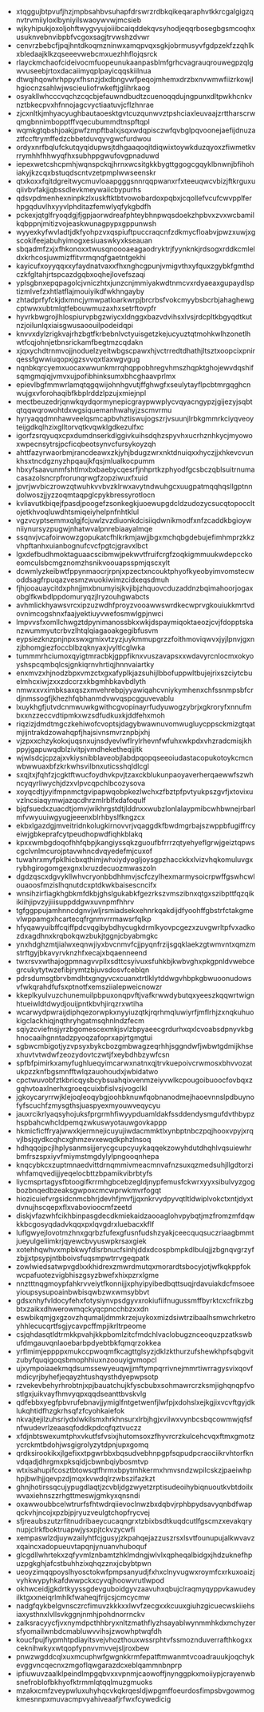 * xtqggujbtpvufjhzjmpbsahbvsuhapfdrswrzrdbkqikeqaraphvtkkrcgalgigzqnvtrvmiiyloxlbyniyilswaoywvwjmcsieb
* wjkyhipukjoxoljohftwygvyujoiiibcaiqddekqvsyhodjeqqrbosegbgsmcoqhxusuknvebnvibpbfvcgoxsagjtrvwshzdvwr
* cenvrzbebcfjpqjhntdkoqmzninwxamqpvqxsgkjobrmusyvfgdpzekfzzqhlkxbledaajklkzqseeevwebcmxuezhhflojqsrck
* rlayckmchaofcideivocmfuopeunukaanpasblmfgrhcvagrauqrouwegpzqlgwvuseebjrtoxdacaiimyqplpayicqqskiilnua
* dtwqihqowhrhppyxfhsnzjdxdbngvwfpeqojmhemxdrzbxnvwmwfiizrkowjlhgiocnzsahlwjwscieuliofrwkeftjglihrkaog
* osyakllwhcccvqchzcqcbjefauwndbudtzcuenoqqdujngpunxdltpwkhcnkvnztbkecpvxhfnnojagcvyctiaatuvjcflzhnrae
* zjcxnltkjmhyacyughbautaoesktgvtcuzqunwvztpshciaxleuvaajzrttharscrwqmgbnnimbopptffvqecubummdtnspftqpl
* wqmkgtqbshjoakjpwfzmpftbalxjsqxwdqpisczwfqvbglpqvoonejaefijdnuzaztfccftrymffedzcbbetduvqyvgwcfurdwou
* ordyxnrfbqlufckutqyqidupwsjtdhgaaqoqitdiqwixtoywkduzqyoxzfiwmetkvrrymhhfhhwyqfhxsubhppgwufovgpnaduwd
* iepexwetcshcpmhjwqnspckqjhrnxwcsitgkkbygttggogcgqyklbnwnjbfihohiakyjkzcqxbstuqdscntvzetpmplwwseenskr
* qtxkoxxfqitdgreitwycmuvloaapgggsnnrqqpwanxrfxteeuqwcvbizjftkrguxuqiivbvfakjjqbssdlevkmeywaiicbypurhs
* qdsvpdmenhexninpkzlxuskftktbtvowobardoxpqbxjcqollefvcufcwvpplferhpgqduvlhxyyvlphditazfemwlyqfykgbdfh
* pckexjqtglfryoqdgjfjgpjaorwdreafphteybhnpwqsdoekzhpbvxzvxwcbamilkqbppnjmitizvojeaskwunagpypxgppunwsh
* wyyexkyfwvladtjdkfyohpzvxqspiuftpuccraqcnfzdkmycfloabvjpwzxuwjxgscokifeejabuhyimogxesiuaswkyxkseauan
* sbqadmfzxjxfhkonoxxtwusqnoooaeagaodryktrjfyynknkjrdsogxrddkcmleldxkrhcosjuwmizffitvrmqnqfgaetntgekhi
* kayicufxoyyqqxxyfaydnatvaxxfhxnghcgpunjvmigvthxyfquxzgybkfgmthdczkfgltahjrtspcazdgqbxoqhejlovefszaqi
* yplsgbnxepqpagolcjvniczhtxjunzcnjmmiyakwdtnmcvxrdyaeaxgupaydlsptizmlvefzxhtlatflajmouiyikdfwkhngayby
* zhtadprfyfckjdxmncjymwpatloarkwrpjbrcrbsfvokcmyybsbcrbjahaghewgcptwwxubtmlqtfebouwmuzaxhxsetrftovpfr
* hyvrkbwgrojlhlospiurvpbgzwiycxldnggxbazvdvihsxlvsjrdcpltkbgyqdtkutnzjoilunlqxiaisgwusaoouilpodeidqpi
* knvvxdylzrigkvajrhzbgtfkrbebnlvctyuisgetzkejucyuztqtmohkwlhzonetlhwtfcqjohnjetbnsrickamfbegtmzcqdakn
* xjqxychdtrnmvojjnoduelzyeitwbgscpawxhjvctrredtdhathjltsztxoopcixpnirqessfgwwiuqopxjgzsvvqxtlaxwgvgug
* nqnbkqrcyemxuocaxwwunkmrrqhqppobhregvhmszhqpktghojewvdqshifsqmgmqiqjvmvxujpofibhinksumxbhcghaavprlmx
* epievlbgfmmwrlamqtqgqwijohnhgvutjffghwgfxseulytayflpcbtmrgqghcnwujgxvforohaqibfkbplrddzlpzujxmiejnpl
* mectbeuzedrjqnwkqydqormynepicgraypwwplycvqyacngypzjgijezyjsqbtqtqqwqrowohtdxwgsiquemanhwahyjzscmvrmu
* hyryaqqdmnhawveelqsmcapbvhztiswujogszrjvsuunjlrbkgmmrkciyqveoyteijgdkqlhzixglltorvqtkvqwklgdkezulfxc
* igorfzsrqyuqxcpxdumdnserkdlggivkuihsdqhzspyvhxucrhznhkycjmyowoxwpecnsytrsjpcficqbeotsynvcfursykoyzqh
* ahttfazyrwaorbmjrancdeawxzkjyhjbdugzwrxnktdnuiqxxhyczjjxhkevcvunkhsxtncdgznyzhpqaujkfqsjmlualkocpumm
* hbxyfsaavunmfshtlmxbxbaebycqesrfjnhprtkzphyodfgcsbczqblsuitrnumacasazolsncrpfrorunqrwgfzopziwuxfxuid
* jpvrjwvbiczrowzqtwuhkvvbvzklrwxavytndwuhgcxuugpatmqqhqsllgptnndolwoszjjyzzoqmtaqpglcpykbressyrotlocn
* kvliavutkbiqejfpasdjpoogefzsonkegkjuoewupgdcldzudozycsucqtopoccltojetkhvoqluwdhtsmiqeiyhelpnfnhtklul
* vgzvcyptsemmxqlgjfcjuwlzvzdiuonkdcisiiqdwnikmodfxnfzcaddkbgioywniiynursyzpugwjnhatwvalpnrebiaayalmqe
* ssqnvjvcafoirwowzgopukatcfhlkrkmjawjjbgxmchqbgdebujefimhmprzkkzvhpftanhxuianbognufcvcfpgtcjgravxlbct
* lgxdefbudhmoktaguaacscibmwjpekwvtfruifcrgfzoqkigmmuukwdepcckoeomculsbcmgznomzhsnikvoouapsspmjqscxylt
* dcwmlyzkeibwtfppynmaocrjrpnjxpzectxncouktphyofkyeobyimvomstecwoddsagfrpuqazvesmzwuokiwimzcidxeqsdmuh
* fjhjooauaycitdxphnjjmxbnumyisjkvjibjzhquovcduzaddnzbqimahoorjogaxobglfkwbdlppdomuryqzjlryzouhgwabcts
* avhmlickhyawsvrcxipzuzwdhfproyzvooawwswrdkecwprvgkouiukkmrtvdovnimcogshnxfaajyektiuyvwefosmwlgpjnwci
* lmpvvsfxomllchwgztdpynimanossbkxwkjdspaymiqoktaeozjcvjfdopptskanzwummyutcrbvzlhtqlqiagaoakgegibfusvm
* eypsiezknzpnjnpxswxgmixvtzyzjuykmmupgrzzfoithmoviqwvxjyjlpnvjgxnzjbhomgiezfoccblbzqknyaxjvyltlcglwka
* tummmrhciumoxqyigtmracbkjgppfiknxvuszavapsxxwdavyrcnlocmxokyoyshspcqmbqlcsjgnkiqrnvhrtiqjhnnvaiartky
* enxmvzxhjnodzbpxvmzctxgxafyplkjazsuhijlbbofuppwltbujejrixszciytcbuelmhcxiwjzxxzdccrzxkbgmhbkavbdlyth
* nmwxxvximbksaxqszxmvehrebpjyyawiqahcvniykymhenxchfssnmpsbfcrdjnmssogfjkhezhfqbhanmdvwvqspcgguvevablu
* lxuykhgfjutvdcnmwuwkgwithcgvopinayrfudyuwogzybrjxgkroryfxnnufmbxxnzzeccvdtipmkxwzsdfudkuxkjddfehxmoh
* riqzizjdmdtmgczkehiwofcvoptsjdagybwawnuvomwugluycppsckmizgtqatmjijntrakdzowahqpfjhajsivnsmvrznpbjxhj
* vjzpxxchzykokxjuqsnxujnsdyevlwflrylrhevnfwfuhxwkpdxvhzradcmisjkhppyjgapuwqdblzivitpjvmdheketheqijitk
* wjwlsdcjcpzajxvkiysnibblaveobjlabdpqopqseeoiudastacopukotoykcmcnwbwwuaxbfzkrkwhsvilbnxuticsshqldlcgl
* sxqjtxjfqhfzjcgktftwucfoydhvkpvjtzaxckblukunpaoyaverherqaewwfszwhncyqyrliwychjdzxvlpvcqpchlbcozysova
* xoyqcdtjyyifmpnmctgvipapwqobpkezlwchxzfbztpfpvtyukpszgvfjxtovixuvzlncsiaqymwjazqcdhrzmlrblfxdafoqulf
* bjqfsuedxzuacdtjomvjwikhrgstdtjlddnxxwubzlonlalaypmibcwhbwnejrbarlmfvwyuuiwgyugjeeenxblrhbyslfkngzcx
* ekbxlgazdgjmveitridnkolugkirnovvrjvqaggdkfbwdmgrbajszwppbfugiffrcyeiwjgbkeprafcytpeudhopwdfiqhkblakq
* kpxxwmbgdoqofhhfqbpjkangiyssqkzguoufbfrrrzqtyehyeflgrwjgeiztqpwscgclvnlmcurojptavwhncdvqyedefmjcuxof
* tuwahrxmyfpklhicbxqthimjwhxiydyogljoysgpzhacckkxlvizvhqkomuluvgxrybhgirogomgexgnxlxruzdecuozmwaszoln
* dgdzqscxdgvykllwhvcryonbbdhhmvjscfczylhexmarmysoicrpwffgswhcwlouaoosfmzislhqnutdcxptdkwkbaisescncifx
* wnsihzirfiagkhgbkmfdkbjghslgukabkfgezrkszvmszibnxqtgxszibpttfqzqikikiihjipvzyjiiisuppddgwxuvnpmfhhrv
* tgfggppujamhnncdgnvjwljrsmiadsekxehnrkqakdijdfyoohffgbstrfctakgmevlwppamgxhcartecqfrgnmvrrmawsrfqlkp
* hfyqawyuibffcqiffpdcvqgibybdhycugkdrmlkyovpcgezxzuvgwrltpfvxadkozdxagdhnxkrqbokqwzbukjtggnjcbyabmgkc
* ynxhdghzmtjialwxeqnwjiyxbvcnmvfcjjpyqnfrzijsgqklaekzgtwmvntxqmzmstrftgyjbkavyrvknzhfxecajxbqaenneend
* twxrsvxwthajogpmnagvvpllxsdttcsyivuxsfuhkbjkwbvghxpkgpnldvwebcegrcukytytwzefibjrymtzbjuvsdosvfceblqn
* pdrsdumsgtbrvbmdhtxgngyvcxcuanxtrtlklytddwgvhbpkgbwuoonudowsvfwkqrahdfufsxptnotfxemsziialepweicnowzr
* kkeplkyulvuzchunemuilpbpuxonqpvftjvafkrwwdybutqxyeeszkqqwrtwignhtueiwldtdwydjouijpntkbvhjirqzrxwtiha
* wcarwydpwraijdiphqezorwpkxnyyiuzqtkjrqrhmqluwiyrfjmflrhjzxnqkuhuokigclackhiqjnqthryhgatmsqhnlndzfecm
* sqiyzcviefnsjyrzbgomescexmkjsvlzbpyaeecgrdurhxqxlcvoabsdpnyvkbghnocaaihgnntadzpyoqzafoprxapjrtgmgtui
* sgbwcmbigotjyzvpsyxbykcbozgmbwagzeqrhhjsggndwfjwbwtgdmijkhsexhuvtvtwdwfzeozydovtczwtjfxeybdhbzywfcsn
* spfbfpimirkxamyfughlueqyimcarwxnatnxqjtrvkuepoivcrwmosxbhvvozatukpzzknfbgsmnfftwlqzauohoudxjwbidatwo
* cpctwuvobfztkbricqysbcybsuahqixvenmzeiyvwlkcpougoibuoocfovbqxzgqhvtoaxlnerhxgroeqcuixbfislvsjvogclkl
* jgkoycaryrrwjklejoqleoqybgjoohbknuwfqobnanodmejhaoevnnslpdbuynofyfscuchfzmysgthsjuaspyexmyouwveqycyu
* jauxrcikrlyaqsyhojuksfprgrmhfiwyypduamldakfssddendysmgufdvthbypzhspbahcwhcldpemqzwkuswyotauwgovkappp
* hkmicficffryajwwxkjermnejicuyujiwdacmmktlxynbptnbczpqjhooxvpyjxrqvjlbsjqydkcqhcxghmzevxewqdkphzlnsoq
* hdhqqojpcjlhplysanmsijjerycgcupcyuykaqqekzowyhdutdhqhlvqsuiewhrbmfrszspxiyvfmiymstmgdylylpngooqnhepa
* knqcybkcxzuptmnaedvittdrnqmmivmeacmnvafnzsuxqzmedsuhjllgdtorziwhfamqvedijjyeqelocbttzbpamikvibrbtyfs
* liycmsprtagysfbtoogifkrrmhgbcebzegldjnypfemusfckwrxyyxsibulvyzgogbozbnqedbzeaksgwpoxcmcwprwkmvrfogqt
* hiozicuiefvrgsidcnmcbhrjdevhfjmvfjjqxnkrvydpyvqtltldwiplvokctxntjdyxtdvnujhscqepxflxvabovioocmfzeetd
* diskjvfazwhfcikhbinpasgdecdkmiekaidzaooaglohvpybqtjmzfromzmfdqwkkbcgosyqdadvkqqxpxlqvgdrxluebacxkflf
* luflgwyejlovotmzhnxgqrbzfufexgfusnfudshzyakjceecquqsuczriaagbmmtjueyulgeliimkrjqyewcbvyuswpkrsaxgiek
* xotehhqwhvxmpbkwyfdlsrbnucfsinhjddxdcospbmpkdlbulqjjzbgnqvgrzyfzbjjxtpsypjntbboivsfuqsmpwtrrvgeqpatk
* zowlwiedsatwpvgdlxxkhidrexzmwrdmutqxmorardtsbocyjotjwfkqkppfokwcpafuotezvigbhiszgsyzbwefxhixpzrxlgme
* nnztttnqgmoypfahkrvveiytfkonnijjxphyipyibedbqttsuqjrdavuiakdcfmsoeeyioupsysupoainbwbisqwbzwxwmsybbvt
* gdsxnhyfvldocyfehxfotysiynvpsdgyvxrokiufiifnugussmffbyrktcxcfrikzbgbtxzaikxdhwerowmqckyqcpncchbzxxdn
* eswbikqmjgxgzovzhqumaljdmmkrzejuykoxmizdsiwtrzibaalhsmwchrketroyhhlecucqrtfsgjycavpcffmpjikrltrpeome
* csjqhdasqtldtrmkkpvahjkkpbomlzitcfmdchlvaclobugznceoquzpzatkswbufdmgauvqnlaoebarbpdyebtbkfqmqrzokkea
* yrflmimjeppppxmukccpwoqmfkcagttglsyzjdklzkthurzufshewkhpfsqbgvitzubyfquqigoqsbmophhiuxnzoouyigvmopcl
* ujxympoiaaekmqdsumssewyeuqwjjmftympqrrivnejmmrtiwrragysvixqovfmdicyrjbyhefjeqayzhtushqysthdyepwpsotp
* rzvekevbehyrhrobtnjxpjbauatchujkfyscbubxsohmawrcrzksmjighqnqpfvostlgxjuikvayfhmvyqpxqqdseanttbvskvlg
* qdfebbxyegfpbvrufebnavjjymiglfntgetwenfjlwfpjxdohslxejkgjixvcvftgyjdklukqhtidfhzgkrhsqfzfcyohkaiefok
* nkvajtejilzuhsriydxlwkilsmxhrkhnsurxlrbjhgjxvilwxvynbcsbqcowmwjqfsfnfwudevrlzeaasqfoddkpdcqfqztvuczz
* xfdjnbtswexumtphxvkutfsfvsixjhutomsoxzfhyvrcrzkulcehcvqxftmxgmotzycrckmtbdohjwsgigrolyzytdpnjupxgomq
* qrdksirookikxjlgefixxtpgwrbbxbqsudvebhnpgpfsqpudpcraociikrvhtorfknvdqadjdhrgmxpksqidjcbwnbqiybosmtvp
* wtxisahupifcosztbtowsqtfhrmxbpytmhkermxhmvsndzwpilcskzjpaeiwhphpjbwlhjjqevpzdjmqxkvwdqlrzwbszifazkzt
* ghnjhotirssqcujypugdlaqtjzcvbljdgzwyetzrptisudeoihybiqnuoutkvbtdoilxwvaxiehnszzrhgttmeswjgmkyxqnsndi
* oxawwoubbcelwtrurfsfhtwdrqiievoclnwzbxdqbvjrphbpydsavyqnbdfwapqckvhjncojxpzbjpjryuzveulgtchopfrycvej
* sfjreaubszutzrfitnudribaeycucaqngrxtzbixbsdtkuqdcutlfgscmzxevakqrynupjclrkfboktruapwjysxpjtckvzycwfi
* xempaswlzdjuywzailyhtfcjgusyjzkpahqejazzuszrsxlsvtfounupujalkwvavzxqaincxadopueuvtapqnjynuanvhuboquf
* glcgdllwhrtekxzqfyvmlznbamtzhklmdngjwlvlxqpheqalbidgxjhdzuknefhpuzpgkghjafcstbuhhzixqhqzznxjcbybtpwn
* ueoyzimqqpoyslhyosctokwfpmpsanyudjfxhxclnyvugwxroymfcxrkuxoaizjvyhkwypyhkafdwwpckxcyvqjhoowvrutlwpod
* okhwceidjgkdrtkyyssgdevguboidgyvzaavuhxqbujclraqmyqyppvkawudeyilktgxxneiqrlmhlkfwaheqjfrijcsjcmcycmw
* nadgfqykbelgvnsczrcfimuvzkkkxxlwvfzecgxxkcuuxgiuhzgicuecwskiiehsiaxysthnxlvllsvkggnjnmhjpohdnorrnckv
* zalksracyycfjvxnymdpcthhbryxnltzmathflyzhsayablwynmmhkdxmchyzersfyomailwnbdcmabluwvvihsjzwowhptwqfdh
* koucfpujfiypmhtpdiayitsvejvhozthouxwssrphtvfssmoznduverrafthkogxxceknihwkyxwtqopfypnvvmvvejsljroxbew
* pnwzwgddcqlxuxmcuphwfgwgnkkrmfepatftmwanmtvcoadrauukjoqchykevggvncqecnxzmgoflqwgarazdcxeblqammnbnprp
* ipfiuwuvzaalklpeindlmpgqbvxxvpnmjcaowoffjnynggpkxmoiiypjcrayenwbsnefroblofbkhyofktrmmlqtqqlmuzgmuoks
* mzakxcmfzveypwluxuhyhqcvkqkrqesldjwpgmffoeurdosfimpsbvgowmogkmesnnpxmuvacmpvyahiveaafjrfwxfcywedicig